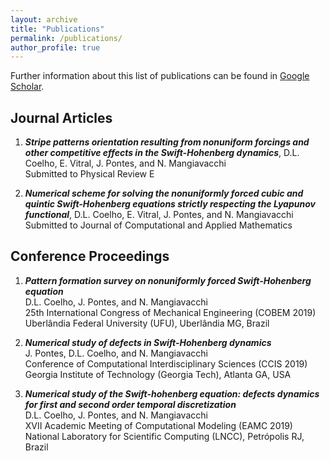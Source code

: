 ```yaml
---
layout: archive
title: "Publications"
permalink: /publications/
author_profile: true
---
```

<!-- 
{% if author.googlescholar %}
  You can also find my articles on <u><a href="{{author.googlescholar}}">my Google Scholar profile</a>.</u>
{% endif %}

{% include base_path %}

{% for post in site.publications reversed %}
  {% include archive-single.html %}
{% endfor %} -->

Further information about this list of publications can be found in [Google Scholar](https://scholar.google.com.br/citations?user=HxYY8LQAAAAJ&hl=pt-BR).

## Journal Articles

1. _**Stripe patterns orientation resulting from nonuniform forcings and other competitive effects in the Swift-Hohenberg dynamics**_, D.L. Coelho, E. Vitral, J. Pontes, and N. Mangiavacchi<br>
Submitted to Physical Review E

2. _**Numerical scheme for solving the nonuniformly forced cubic and quintic Swift-Hohenberg equations strictly respecting the Lyapunov functional**_, D.L. Coelho, E. Vitral, J. Pontes, and N. Mangiavacchi<br>
Submitted to Journal of Computational and Applied Mathematics

## Conference Proceedings

1. _**Pattern formation survey on nonuniformly forced Swift-Hohenberg equation**_<br>
   D.L. Coelho, J. Pontes, and N. Mangiavacchi<br>
   25th International Congress of Mechanical Engineering (COBEM 2019)<br>
   Uberlândia Federal University (UFU), Uberlândia MG, Brazil

2. _**Numerical study of defects in Swift-Hohenberg dynamics**_<br>
   J. Pontes, D.L. Coelho, and N. Mangiavacchi<br>
   Conference of Computational Interdisciplinary Sciences (CCIS 2019)<br>
   Georgia Institute of Technology (Georgia Tech), Atlanta GA, USA

3. _**Numerical study of the Swift-hohenberg equation: defects dynamics for first and second order temporal discretization**_<br>
   D.L. Coelho, J. Pontes, and N. Mangiavacchi<br>
   XVII Academic Meeting of Computational Modeling (EAMC 2019)<br>
   National Laboratory for Scientific Computing (LNCC), Petrópolis RJ, Brazil





